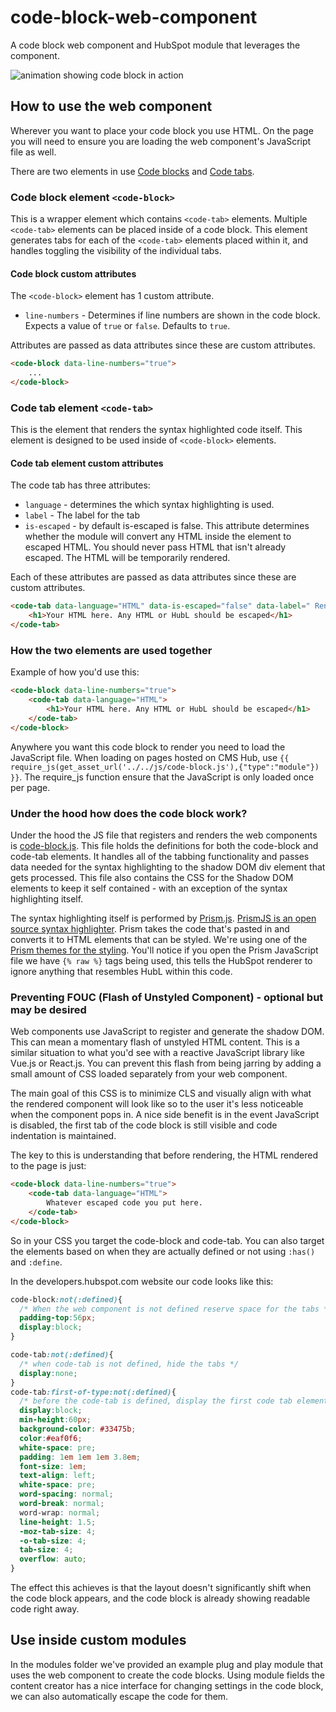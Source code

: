 # code-block-web-component
A code block web component and HubSpot module that leverages the component.

![animation showing code block in action](https://jonm.d.pr/r1HQO5+)

## How to use the web component
Wherever you want to place your code block you use HTML. On the page you will need to ensure you are loading the web component's JavaScript file as well.

There are two elements in use [Code blocks](#code-block-element-code-block) and [Code tabs](#code-tab-element-code-tab).
### Code block element `<code-block>`

This is a wrapper element which contains `<code-tab>` elements. Multiple `<code-tab>` elements can be placed inside of a code block. This element generates tabs for each of the `<code-tab>` elements placed within it, and handles toggling the visibility of the individual tabs.

#### Code block custom attributes
The `<code-block>` element has 1 custom attribute.
* `line-numbers` - Determines if line numbers are shown in the code block. Expects a value of `true` or `false`. Defaults to `true`. 

Attributes are passed as data attributes since these are custom attributes. 
``` html
<code-block data-line-numbers="true">
    ...
</code-block>
```

### Code tab element `<code-tab>`
This is the element that renders the syntax highlighted code itself. This element is designed to be used inside of `<code-block>` elements.

#### Code tab element custom attributes
The code tab has three attributes:
* `language` - determines the which syntax highlighting is used.
* `label` - The label for the tab
* `is-escaped` - by default is-escaped is false. This attribute determines whether the module will convert any HTML inside the element to escaped HTML. You should never pass HTML that isn't already escaped. The HTML will be temporarily rendered.

Each of these attributes are passed as data attributes since these are custom attributes.
``` html
<code-tab data-language="HTML" data-is-escaped="false" data-label=" Rendered HTML">
    <h1>Your HTML here. Any HTML or HubL should be escaped</h1>
</code-tab>
```

### How the two elements are used together
Example of how you'd use this:
``` html
<code-block data-line-numbers="true">
    <code-tab data-language="HTML">
        <h1>Your HTML here. Any HTML or HubL should be escaped</h1>
    </code-tab>
</code-block>
```

Anywhere you want this code block to render you need to load the JavaScript file. When loading on pages hosted on CMS Hub, use `{{ require_js(get_asset_url('../../js/code-block.js'),{"type":"module"}) }}`. The require_js function ensure that the JavaScript is only loaded once per page.

### Under the hood how does the code block work?
Under the hood the JS file that registers and renders the web components is [code-block.js](/src/js/code-block.js). This file holds the definitions for both the code-block and code-tab elements. It handles all of the tabbing functionality and passes data needed for the syntax highlighting to the shadow DOM div element that gets processed. This file also contains the CSS for the Shadow DOM elements to keep it self contained - with an exception of the syntax highlighting itself.

The syntax highlighting itself is performed by [Prism.js](/src/js/prism.js). [PrismJS is an open source syntax highlighter](https://github.com/PrismJS/prism). Prism takes the code that's pasted in and converts it to HTML elements that can be styled. We're using one of the [Prism themes for the styling](/src/css/components/prism.css). You'll notice if you open the Prism JavaScript file we have `{% raw %}` tags being used, this tells the HubSpot renderer to ignore anything that resembles HubL within this code. 

### Preventing FOUC (Flash of Unstyled Component) - optional but may be desired
Web components use JavaScript to register and generate the shadow DOM. This can mean a momentary flash of unstyled HTML content. This is a similar situation to what you'd see with a reactive JavaScript library like Vue.js or React.js. You can prevent this flash from being jarring by adding a small amount of CSS loaded separately from your web component.

The main goal of this CSS is to minimize CLS and visually align with what the rendered component will look like so to the user it's less noticeable when the component pops in. A nice side benefit is in the event JavaScript is disabled, the first tab of the code block is still visible and code indentation is maintained.

The key to this is understanding that before rendering, the HTML rendered to the page is just:

``` html
<code-block data-line-numbers="true">
    <code-tab data-language="HTML">
        Whatever escaped code you put here.
    </code-tab>
</code-block>
```
So in your CSS you target the code-block and code-tab. You can also target the elements based on when they are actually defined or not using `:has()` and `:define`.

In the developers.hubspot.com website our code looks like this:
``` CSS
code-block:not(:defined){
  /* When the web component is not defined reserve space for the tabs */
  padding-top:56px;
  display:block;
}

code-tab:not(:defined){
  /* when code-tab is not defined, hide the tabs */
  display:none;
}
code-tab:first-of-type:not(:defined){
  /* before the code-tab is defined, display the first code tab element and style it with CSS visually align to the web component */
  display:block;
  min-height:60px;
  background-color: #33475b;
  color:#eaf0f6;
  white-space: pre;
  padding: 1em 1em 1em 3.8em;
  font-size: 1em;
  text-align: left;
  white-space: pre;
  word-spacing: normal;
  word-break: normal;
  word-wrap: normal;
  line-height: 1.5;
  -moz-tab-size: 4;
  -o-tab-size: 4;
  tab-size: 4;
  overflow: auto;
}
```
The effect this achieves is that the layout doesn't significantly shift when the code block appears, and the code block is already showing readable code right away.


## Use inside custom modules
In the modules folder we've provided an example plug and play module that uses the web component to create the code blocks. Using module fields the content creator has a nice interface for changing settings in the code block, we can also automatically escape the code for them.


